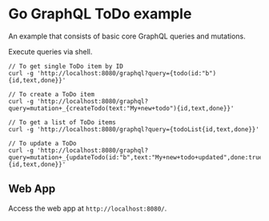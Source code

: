 # Go GraphQL ToDo example

An example that consists of basic core GraphQL queries and mutations.

Execute queries via shell.

```
// To get single ToDo item by ID
curl -g 'http://localhost:8080/graphql?query={todo(id:"b"){id,text,done}}'

// To create a ToDo item
curl -g 'http://localhost:8080/graphql?query=mutation+_{createTodo(text:"My+new+todo"){id,text,done}}'

// To get a list of ToDo items
curl -g 'http://localhost:8080/graphql?query={todoList{id,text,done}}'

// To update a ToDo
curl -g 'http://localhost:8080/graphql?query=mutation+_{updateTodo(id:"b",text:"My+new+todo+updated",done:true){id,text,done}}'
```

## Web App

Access the web app at `http://localhost:8080/`.
